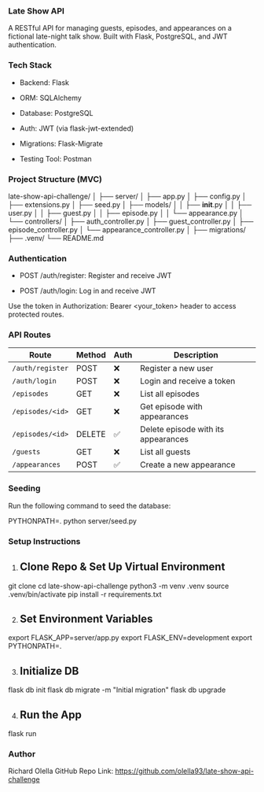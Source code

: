  ### Late Show API

 A RESTful API for managing guests, episodes, and appearances on a fictional late-night talk show. Built with Flask, PostgreSQL, and JWT authentication.

 ### Tech Stack

 - Backend: Flask

- ORM: SQLAlchemy

- Database: PostgreSQL

- Auth: JWT (via flask-jwt-extended)

- Migrations: Flask-Migrate

- Testing Tool: Postman

### Project Structure (MVC)

late-show-api-challenge/
│
├── server/
│   ├── app.py
│   ├── config.py
│   ├── extensions.py
│   ├── seed.py
│   ├── models/
│   │   ├── __init__.py
│   │   ├── user.py
│   │   ├── guest.py
│   │   ├── episode.py
│   │   └── appearance.py
│   └── controllers/
│       ├── auth_controller.py
│       ├── guest_controller.py
│       ├── episode_controller.py
│       └── appearance_controller.py
│
├── migrations/
├── .venv/
└── README.md

### Authentication

- POST /auth/register: Register and receive JWT

- POST /auth/login: Log in and receive JWT

Use the token in Authorization: Bearer <your_token> header to access protected routes.

### API Routes

| Route            | Method | Auth | Description                         |
| ---------------- | ------ | ---- | ----------------------------------- |
| `/auth/register` | POST   | ❌    | Register a new user                 |
| `/auth/login`    | POST   | ❌    | Login and receive a token           |
| `/episodes`      | GET    | ❌    | List all episodes                   |
| `/episodes/<id>` | GET    | ❌    | Get episode with appearances        |
| `/episodes/<id>` | DELETE | ✅    | Delete episode with its appearances |
| `/guests`        | GET    | ❌    | List all guests                     |
| `/appearances`   | POST   | ✅    | Create a new appearance             |

### Seeding

Run the following command to seed the database:

PYTHONPATH=. python server/seed.py

###  Setup Instructions

1. ## Clone Repo & Set Up Virtual Environment

git clone <your-repo-url>
cd late-show-api-challenge
python3 -m venv .venv
source .venv/bin/activate
pip install -r requirements.txt

2. ## Set Environment Variables

export FLASK_APP=server/app.py
export FLASK_ENV=development
export PYTHONPATH=.

3. ## Initialize DB

flask db init
flask db migrate -m "Initial migration"
flask db upgrade

4. ## Run the App

flask run

### Author
Richard Olella 
GitHub Repo Link: https://github.com/olella93/late-show-api-challenge